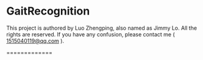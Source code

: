 GaitRecognition
================
This project is authored by Luo Zhengping, also named as Jimmy Lo. All the rights are reserved. If you have any confusion, please contact me ( 1515040119@qq.com ).

=============

